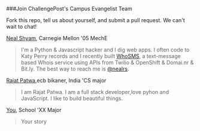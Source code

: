 ###Join ChallengePost's Campus Evangelist Team

Fork this repo, tell us about yourself, and submit a pull request. We can't wait to chat!

[Neal Shyam](http://challengepost.com/users/nealshyam), Carnegie Mellon '05 MechE

  >I'm a Python & Javascript hacker and I dig web apps. I often code to Katy Perry records and I recently built [WhoSMS](http://challengepost.com/software/whosms), a text-message based Whois service using APIs from Twilio & OpenShift & Domai.nr & Bit.ly. The best way to reach me is [@nealrs](https://twitter.com/nealrs).

[Rajat Patwa](razat249.github.io),ecb bikaner, India 'CS major
  >I am Rajat Patwa. I am a full stack developer,love pyhon and JavaScript. I like to build beautiful things.

[You](), School 'XX Major
  >Your story
